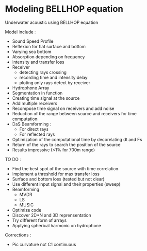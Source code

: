 # Modeling BELLHOP equation

Underwater acoustic using BELLHOP equation

Model include :
- Sound Speed Profile
- Reflexion for flat surface and bottom
- Varying sea bottom
- Absorption depending on frequency
- Intensity and transfer loss
- Receiver
    * detecting rays crossing
    * recording time and intensity delay
    * ploting only rays detect by receiver
- Hydrophone Array
- Segmentation in function
- Creating time signal at the source
- Add multiple receivers
- Recompose time signal on receivers and add noise
- Reduction of the range between source and receivers for time computation
- DaS Beamforming :
     * For direct rays
     * For reflected rays
- Optimization of the computational time by decorelating dt and Fs
- Return of the rays to search the position of the source
- Results impressive (<1% for 700m range)
 
TO DO :
- Find the best spot of the source with time correlation
- Implement a threshold for max transfer loss
- Surface and bottom loss (tested but not clear)
- Use different input signal and their properties (sweep)
- Beamforming
    * MVDR
    * LS
    * MUSIC
- Optimize code
- Discover 2D*N and 3D reprensentation
- Try different form of arrays
- Applying spherical harmonic on hydrophone

Corrections :
- Pic curvature not C1 continuous
